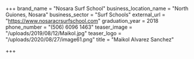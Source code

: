 +++
brand_name = "Nosara Surf School"
business_location_name = "North Guiones, Nosara"
business_sector = "Surf Schools"
external_url = "https://www.nosaracrsurfschool.com"
graduation_year = 2018
phone_number = "(506) 6096 1463"
teaser_image = "/uploads/2019/08/12/Maikol.jpg"
teaser_logo = "/uploads/2020/08/27/image61.png"
title = "Maikol Alvarez Sanchez"

+++
